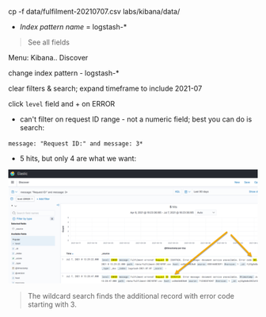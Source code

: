 
cp -f data/fulfilment-20210707.csv labs/kibana/data/


- _Index pattern name_ = logstash-*

> See all fields

Menu: Kibana.. Discover

change index pattern - logstash-*

clear filters & search; expand timeframe to include 2021-07

click `level` field and + on ERROR

- can't filter on request ID range - not a numeric field; best you can do is search:

`message: "Request ID:" and message: 3*`

- 5 hits, but only 4 are what we want:

![](../../img/kibana-lab-solution.png)

> The wildcard search finds the additional record with error code starting with 3.